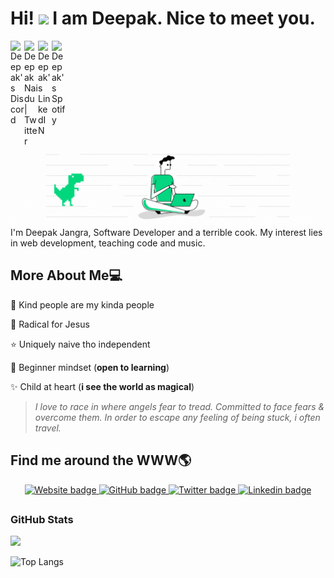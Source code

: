 # Hi! <img src="https://media.giphy.com/media/hvRJCLFzcasrR4ia7z/giphy.gif" width="30px"> I am Deepak. Nice to meet you.

<a href="https://discord.gg/XTW52Kt">
  <img align="left" alt="Deepak's Discord" width="22px" src="https://raw.githubusercontent.com/peterthehan/peterthehan/master/assets/discord.svg" />
</a>
<a href="https://twitter.com/abhisheknaiidu">
  <img align="left" alt="Deepak Naidu | Twitter" width="22px" src="https://raw.githubusercontent.com/peterthehan/peterthehan/master/assets/twitter.svg" />
</a>
<a href="https://www.linkedin.com/in/abhisheknaiidu/">
  <img align="left" alt="Deepak's LinkedIN" width="22px" src="https://raw.githubusercontent.com/peterthehan/peterthehan/master/assets/linkedin.svg" />
</a>
<a href="https://open.spotify.com/user/e90fe4zsndbm6xoe2t7t8kogf?si=WaLKpwvWTle0btle2qPb6g">
  <img align="left" alt="Deepak's Spotify" width="22px" src="https://raw.githubusercontent.com/peterthehan/peterthehan/master/assets/spotify.svg" />
</a>
<br />
<br />

<img src="https://github.com/deepakpixel/deepakpixel/blob/master/Github_Profile_Bannerv4.gif?raw=true" alt="Profile banner Deepak Jangra Software Developer Web Developer"> 
I'm Deepak Jangra, Software Developer and a terrible cook. My interest lies in web development, teaching code and music.




## More About Me:computer:

:purple_heart: Kind people are my kinda people

:100: Radical for Jesus

:star: Uniquely naive tho independent

:apple: Beginner mindset (**open to learning**)

:sparkles: Child at heart (**i see the world as magical**)


>*I love to race in where angels fear to tread. Committed to face fears & overcome them. In order to escape any feeling of being stuck, i often travel.*


## Find me around the WWW🌎

<p align="center">
    <a href="https://deepakjangra.com">
     <img src="https://img.shields.io/badge/gadget-Website-pink.svg?style=for-the-badge&logo=data%3Aimage%2Fpng%3Bbase64%2CiVBORw0KGgoAAAANSUhEUgAAABgAAAAYCAQAAABKfvVzAAAABGdBTUEAALGPC%2FxhBQAAACBjSFJNAAB6JgAAgIQAAPoAAACA6AAAdTAAAOpgAAA6mAAAF3CculE8AAAAB3RJTUUH5QgKCxMd2yxJngAAAAJiS0dEAP%2BHj8y%2FAAACaUlEQVQ4jW3UT2icZRAG8KnZhVQoiPUPeupFhYKBphhJuqKiPSgoqQiuINiD2YMepIdiqxGKiAfR9JDdrwcFbXJoKEoTIsSDyamkmKTRSnaT%2FTYBhRJNlVaEYg7Kz8N%2BWZOw73uZd955YOaZmSciIiI0b17BWfNu%2Bdc%2Fbpk35Ih883fbycK7jaibkrruR7NS675TN%2BLQDogQckpSY3od0%2FCKxLCjGkr6jEkNyGWQLPxdawbk3e97HwmJivC2mkfklKw5pUPIACU3FIXwocvuERKJcKdxX%2BgQim54YwvQbdWvLurVpeYl0QKEPqln9broNw2HRMgbdUGP8%2BqW1PXYZ49EYo99usz5Wd2Xeow5Lx8KUgUh56jrflEz65JU6pJZy%2Br%2B0K9DKKjrC2dN6RTCo5Y94zHHDVr0g0Gve1yXnzwvhE5TPglXDWZ9eNW8uzK7omKLwUnvZfag%2BbChP3u%2BY7JJ3Q5AKPsss47ZCJsmJc6puKohkUhULFlSkTgnsZj5yyb8HTZNKEuU2wK2%2B8smbO5M6Zu2KQ37PLP6bYSFVtFFC%2B5uW%2FT7raIXwlCL1i4rDut0QLdx4w47YK8HXfNCRuu3hprtKAjhAYtmTKuquemmZVUzvrbmoBCeUHck5I24YL%2Biab%2F702lPesioUQ97ygnr%2FjKjaL8xI%2FLN4Vsxp%2BoDz6l6eUcNPVLHnVE1Z6U5fCEMuO2kEM644r7WtO71lVF3CCfdNvD%2FPuSctqok715XfNwCvGnZQTklq07t3rmtFX1Rw2sqhj0t9Va2oqVWeBsRWLHumstqNky3EYFdMjO0TWbmfLpbZv4DObAD%2FKeZcIAAAAAldEVYdGRhdGU6Y3JlYXRlADIwMjEtMDgtMTBUMTE6MTk6MjYrMDA6MDDJRCpKAAAAJXRFWHRkYXRlOm1vZGlmeQAyMDIxLTA4LTEwVDExOjE5OjI2KzAwOjAwuBmS9gAAAABJRU5ErkJggg%3D%3D" alt="Website badge" />
  </a>
  <a href="https://github.com/deepakpixel">
    <img src="https://img.shields.io/badge/GitHub-100000?style=for-the-badge&logo=github&logoColor=white" alt="GitHub badge" />
  </a>
  <a href="http://twitter.com/deepakpixel">
    <img src="https://img.shields.io/badge/Twitter-1DA1F2?style=for-the-badge&logo=twitter&logoColor=white" alt="Twitter badge" />
  </a>
  <a href="http://linkedin.com/in/deepakjangraa">
    <img src="https://img.shields.io/badge/LinkedIn-0077B5?style=for-the-badge&logo=linkedin&logoColor=white" alt="Linkedin badge" />
  </a>
</p>

## <h3 align="left">GitHub Stats</h3>

<a href="">
  <img align="centre" src="https://github-readme-stats.vercel.app/api?username=deepakpixel&count_private=true&include_all_commits=true&show_icons=true&title_color=007bff&text_color=e7e7e7&icon_color=007bff&bg_color=171c28" />
<a />
  
![Top Langs](https://github-readme-stats.vercel.app/api/top-langs/?username=deepakpixel&layout=compact&title_color=007bff&text_color=e7e7e7&icon_color=007bff&bg_color=171c28)

